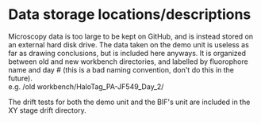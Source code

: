 # Data storage locations/descriptions
Microscopy data is too large to be kept on GitHub, and is instead stored on an external hard disk drive. The data taken on the demo unit is useless as far as drawing conclusions, but is included here anyways. It is organized between old and new workbench directories, and labelled by fluorophore name and day # (this is a bad naming convention, don't do this in the future).
</br>
e.g. /old workbench/HaloTag_PA-JF549_Day_2/
</br>

The drift tests for both the demo unit and the BIF's unit are included in the XY stage drift directory. 

